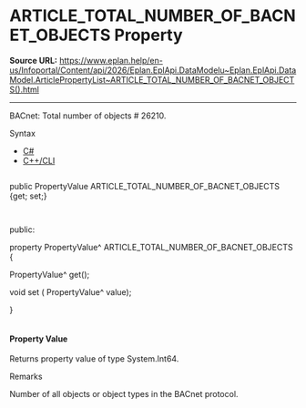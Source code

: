 # ARTICLE_TOTAL_NUMBER_OF_BACNET_OBJECTS Property

**Source URL:** https://www.eplan.help/en-us/Infoportal/Content/api/2026/Eplan.EplApi.DataModelu~Eplan.EplApi.DataModel.ArticlePropertyList~ARTICLE_TOTAL_NUMBER_OF_BACNET_OBJECTS().html

---

BACnet: Total number of objects # 26210.

Syntax

- [C#](#i-syntax-CS)
- [C++/CLI](#i-syntax-CPP2005)

```
```
public PropertyValue ARTICLE_TOTAL_NUMBER_OF_BACNET_OBJECTS {get; set;}
```
```

```
```
public:

property PropertyValue^ ARTICLE_TOTAL_NUMBER_OF_BACNET_OBJECTS {

   PropertyValue^ get();

   void set (    PropertyValue^ value);

}
```
```

#### Property Value

Returns property value of type System.Int64.

Remarks

Number of all objects or object types in the BACnet protocol.
